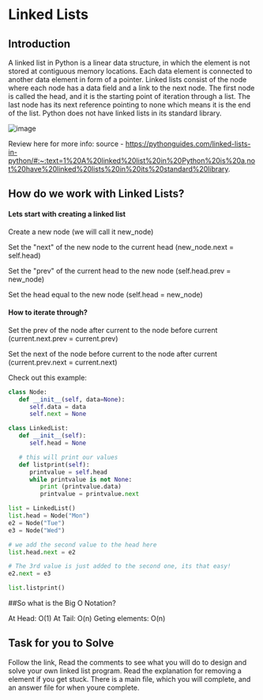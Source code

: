 # Linked Lists

## Introduction 

A linked list in Python is a linear data structure, in which the element is not stored at contiguous memory locations.
Each data element is connected to another data element in form of a pointer.
Linked lists consist of the node where each node has a data field and a link to the next node.
The first node is called the head, and it is the starting point of iteration through a list.
The last node has its next reference pointing to none which means it is the end of the list.
Python does not have linked lists in its standard library.

![image](https://user-images.githubusercontent.com/84347788/178126982-82f1d340-752f-474c-bd2d-39a6b8d818b3.png)


Review here for more info:
source - https://pythonguides.com/linked-lists-in-python/#:~:text=1%20A%20linked%20list%20in%20Python%20is%20a,not%20have%20linked%20lists%20in%20its%20standard%20library.

## How do we work with Linked Lists?

#### Lets start with creating a linked list 

Create a new node (we will call it new_node)

Set the "next" of the new node to the current head (new_node.next = self.head)

Set the "prev" of the current head to the new node (self.head.prev = new_node)

Set the head equal to the new node (self.head = new_node)












#### How to iterate through?

Set the prev of the node after current to the node before current (current.next.prev = current.prev)

Set the next of the node before current to the node after current (current.prev.next = current.next)

Check out this example:

```python 
class Node:
   def __init__(self, data=None):
      self.data = data
      self.next = None

class LinkedList:
   def __init__(self):
      self.head = None

   # this will print our values 
   def listprint(self):
      printvalue = self.head
      while printvalue is not None:
         print (printvalue.data)
         printvalue = printvalue.next

list = LinkedList()
list.head = Node("Mon")
e2 = Node("Tue")
e3 = Node("Wed")

# we add the second value to the head here 
list.head.next = e2

# The 3rd value is just added to the second one, its that easy!
e2.next = e3

list.listprint()

```


##So what is the Big O Notation?

At Head: O(1)
At Tail: O(n)
Geting elements: O(n)

## Task for you to Solve 

Follow the link, Read the comments to see what you will do to design and solve your own linked list program. Read the explanation for removing a element if you get stuck. 
There is a main file, which you will complete, and an answer file for when youre complete.


